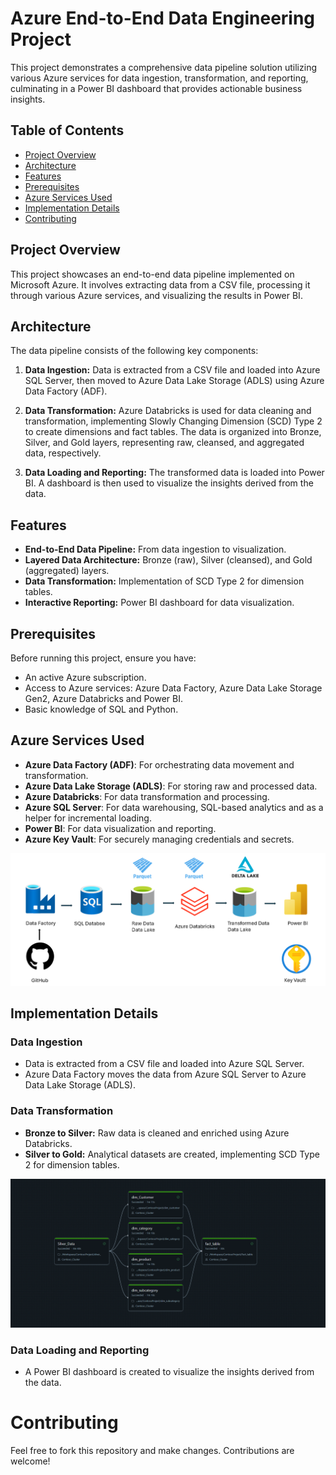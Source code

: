 # Azure End-to-End Data Engineering Project

This project demonstrates a comprehensive data pipeline solution utilizing various Azure services for data ingestion, transformation, and reporting, culminating in a Power BI dashboard that provides actionable business insights.

## Table of Contents

- [Project Overview](#project-overview)
- [Architecture](#architecture)
- [Features](#features)
- [Prerequisites](#prerequisites)
- [Azure Services Used](#azure-services-used)
- [Implementation Details](#implementation-details)
- [Contributing](#contributing)

## Project Overview

This project showcases an end-to-end data pipeline implemented on Microsoft Azure. It involves extracting data from a CSV file, processing it through various Azure services, and visualizing the results in Power BI.

## Architecture

The data pipeline consists of the following key components:

1. **Data Ingestion:** Data is extracted from a CSV file and loaded into Azure SQL Server, then moved to Azure Data Lake Storage (ADLS) using Azure Data Factory (ADF).

2. **Data Transformation:** Azure Databricks is used for data cleaning and transformation, implementing Slowly Changing Dimension (SCD) Type 2 to create dimensions and fact tables. The data is organized into Bronze, Silver, and Gold layers, representing raw, cleansed, and aggregated data, respectively.

3. **Data Loading and Reporting:** The transformed data is loaded into Power BI. A dashboard is then used to visualize the insights derived from the data.

## Features

- **End-to-End Data Pipeline:** From data ingestion to visualization.
- **Layered Data Architecture:** Bronze (raw), Silver (cleansed), and Gold (aggregated) layers.
- **Data Transformation:** Implementation of SCD Type 2 for dimension tables.
- **Interactive Reporting:** Power BI dashboard for data visualization.

## Prerequisites

Before running this project, ensure you have:

- An active Azure subscription.
- Access to Azure services: Azure Data Factory, Azure Data Lake Storage Gen2, Azure Databricks and Power BI.
- Basic knowledge of SQL and Python.


## Azure Services Used

- **Azure Data Factory (ADF)**: For orchestrating data movement and transformation.
- **Azure Data Lake Storage (ADLS)**: For storing raw and processed data.
- **Azure Databricks**: For data transformation and processing.
- **Azure SQL Server**: For data warehousing, SQL-based analytics and as a helper for incremental loading.
- **Power BI**: For data visualization and reporting.
- **Azure Key Vault**: For securely managing credentials and secrets.

![Architecture](https://raw.githubusercontent.com/KacperFu/Azure-DE-Project/refs/heads/main/DE%20Pipeline.png)



## Implementation Details

### Data Ingestion

- Data is extracted from a CSV file and loaded into Azure SQL Server.
- Azure Data Factory moves the data from Azure SQL Server to Azure Data Lake Storage (ADLS).

### Data Transformation

- **Bronze to Silver:** Raw data is cleaned and enriched using Azure Databricks.
- **Silver to Gold:** Analytical datasets are created, implementing SCD Type 2 for dimension tables.


![Databrick Flow](https://raw.githubusercontent.com/KacperFu/Azure-DE-Project/refs/heads/main/PySpark%20Cluster.png)



### Data Loading and Reporting

- A Power BI dashboard is created to visualize the insights derived from the data.

# Contributing

Feel free to fork this repository and make changes. Contributions are welcome!




